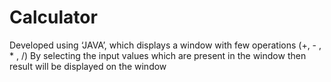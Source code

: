 # Calculator
Developed using ‘JAVA’, which displays a window with few operations (+, - , * , /)  By selecting the input values which are present in the window then result will be  displayed on the window
